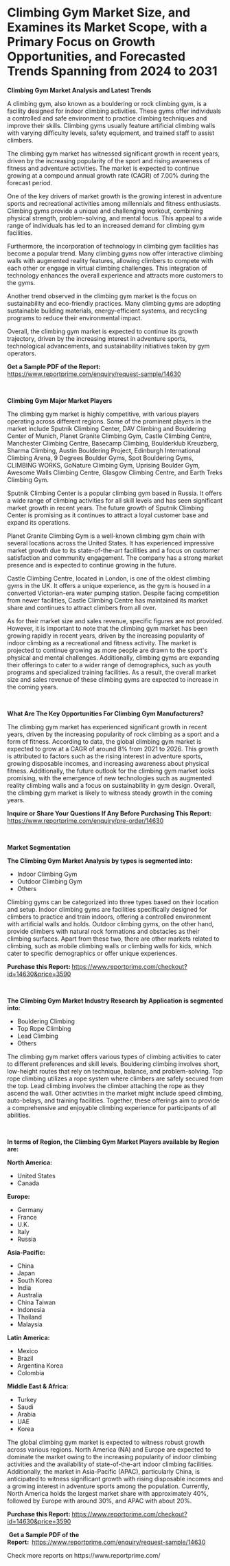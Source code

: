 <p><h1>Climbing Gym Market Size, and Examines its Market Scope, with a Primary Focus on Growth Opportunities, and Forecasted Trends Spanning from 2024 to 2031</h1></p><p><strong>Climbing Gym Market Analysis and Latest Trends</strong></p>
<p><p>A climbing gym, also known as a bouldering or rock climbing gym, is a facility designed for indoor climbing activities. These gyms offer individuals a controlled and safe environment to practice climbing techniques and improve their skills. Climbing gyms usually feature artificial climbing walls with varying difficulty levels, safety equipment, and trained staff to assist climbers.</p><p>The climbing gym market has witnessed significant growth in recent years, driven by the increasing popularity of the sport and rising awareness of fitness and adventure activities. The market is expected to continue growing at a compound annual growth rate (CAGR) of 7.00% during the forecast period.</p><p>One of the key drivers of market growth is the growing interest in adventure sports and recreational activities among millennials and fitness enthusiasts. Climbing gyms provide a unique and challenging workout, combining physical strength, problem-solving, and mental focus. This appeal to a wide range of individuals has led to an increased demand for climbing gym facilities.</p><p>Furthermore, the incorporation of technology in climbing gym facilities has become a popular trend. Many climbing gyms now offer interactive climbing walls with augmented reality features, allowing climbers to compete with each other or engage in virtual climbing challenges. This integration of technology enhances the overall experience and attracts more customers to the gyms.</p><p>Another trend observed in the climbing gym market is the focus on sustainability and eco-friendly practices. Many climbing gyms are adopting sustainable building materials, energy-efficient systems, and recycling programs to reduce their environmental impact.</p><p>Overall, the climbing gym market is expected to continue its growth trajectory, driven by the increasing interest in adventure sports, technological advancements, and sustainability initiatives taken by gym operators.</p></p>
<p><strong>Get a Sample PDF of the Report:&nbsp;</strong> <a href="https://www.reportprime.com/enquiry/request-sample/14630">https://www.reportprime.com/enquiry/request-sample/14630</a></p>
<p>&nbsp;</p>
<p><strong>Climbing Gym Major Market Players</strong></p>
<p><p>The climbing gym market is highly competitive, with various players operating across different regions. Some of the prominent players in the market include Sputnik Climbing Center, DAV Climbing and Bouldering Center of Munich, Planet Granite Climbing Gym, Castle Climbing Centre, Manchester Climbing Centre, Basecamp Climbing, Boulderklub Kreuzberg, Sharma Climbing, Austin Bouldering Project, Edinburgh International Climbing Arena, 9 Degrees Boulder Gyms, Spot Bouldering Gyms, CLIMBING WORKS, GoNature Climbing Gym, Uprising Boulder Gym, Awesome Walls Climbing Centre, Glasgow Climbing Centre, and Earth Treks Climbing Gym.</p><p>Sputnik Climbing Center is a popular climbing gym based in Russia. It offers a wide range of climbing activities for all skill levels and has seen significant market growth in recent years. The future growth of Sputnik Climbing Center is promising as it continues to attract a loyal customer base and expand its operations.</p><p>Planet Granite Climbing Gym is a well-known climbing gym chain with several locations across the United States. It has experienced impressive market growth due to its state-of-the-art facilities and a focus on customer satisfaction and community engagement. The company has a strong market presence and is expected to continue growing in the future.</p><p>Castle Climbing Centre, located in London, is one of the oldest climbing gyms in the UK. It offers a unique experience, as the gym is housed in a converted Victorian-era water pumping station. Despite facing competition from newer facilities, Castle Climbing Centre has maintained its market share and continues to attract climbers from all over.</p><p>As for their market size and sales revenue, specific figures are not provided. However, it is important to note that the climbing gym market has been growing rapidly in recent years, driven by the increasing popularity of indoor climbing as a recreational and fitness activity. The market is projected to continue growing as more people are drawn to the sport's physical and mental challenges. Additionally, climbing gyms are expanding their offerings to cater to a wider range of demographics, such as youth programs and specialized training facilities. As a result, the overall market size and sales revenue of these climbing gyms are expected to increase in the coming years.</p></p>
<p>&nbsp;</p>
<p><strong>What Are The Key Opportunities For Climbing Gym Manufacturers?</strong></p>
<p><p>The climbing gym market has experienced significant growth in recent years, driven by the increasing popularity of rock climbing as a sport and a form of fitness. According to data, the global climbing gym market is expected to grow at a CAGR of around 8% from 2021 to 2026. This growth is attributed to factors such as the rising interest in adventure sports, growing disposable incomes, and increasing awareness about physical fitness. Additionally, the future outlook for the climbing gym market looks promising, with the emergence of new technologies such as augmented reality climbing walls and a focus on sustainability in gym design. Overall, the climbing gym market is likely to witness steady growth in the coming years.</p></p>
<p><strong>Inquire or Share Your Questions If Any Before Purchasing This Report:</strong> <a href="https://www.reportprime.com/enquiry/pre-order/14630">https://www.reportprime.com/enquiry/pre-order/14630</a></p>
<p>&nbsp;</p>
<p><strong>Market Segmentation</strong></p>
<p><strong>The Climbing Gym Market Analysis by types is segmented into:</strong></p>
<p><ul><li>Indoor Climbing Gym</li><li>Outdoor Climbing Gym</li><li>Others</li></ul></p>
<p><p>Climbing gyms can be categorized into three types based on their location and setup. Indoor climbing gyms are facilities specifically designed for climbers to practice and train indoors, offering a controlled environment with artificial walls and holds. Outdoor climbing gyms, on the other hand, provide climbers with natural rock formations and obstacles as their climbing surfaces. Apart from these two, there are other markets related to climbing, such as mobile climbing walls or climbing walls for kids, which cater to specific demographics or offer unique experiences.</p></p>
<p><strong>Purchase this Report:&nbsp;</strong><a href="https://www.reportprime.com/checkout?id=14630&price=3590">https://www.reportprime.com/checkout?id=14630&price=3590</a></p>
<p>&nbsp;</p>
<p><strong>The Climbing Gym Market Industry Research by Application is segmented into:</strong></p>
<p><ul><li>Bouldering Climbing</li><li>Top Rope Climbing</li><li>Lead Climbing</li><li>Others</li></ul></p>
<p><p>The climbing gym market offers various types of climbing activities to cater to different preferences and skill levels. Bouldering climbing involves short, low-height routes that rely on technique, balance, and problem-solving. Top rope climbing utilizes a rope system where climbers are safely secured from the top. Lead climbing involves the climber attaching the rope as they ascend the wall. Other activities in the market might include speed climbing, auto-belays, and training facilities. Together, these offerings aim to provide a comprehensive and enjoyable climbing experience for participants of all abilities.</p></p>
<p>&nbsp;</p>
<p><strong>In terms of Region, the Climbing Gym Market Players available by Region are:</strong></p>
<p>
    <p> <strong> North America: </strong>
        <ul>
            <li>United States</li>
            <li>Canada</li>
        </ul>
        </p> 
    <p> <strong> Europe: </strong>
        <ul>
            <li>Germany</li>
            <li>France</li>
            <li>U.K.</li>
            <li>Italy</li>
            <li>Russia</li>
        </ul>
        </p> 
    <p> <strong> Asia-Pacific: </strong>
        <ul>
            <li>China</li>
            <li>Japan</li>
            <li>South Korea</li>
            <li>India</li>
            <li>Australia</li>
            <li>China Taiwan</li>
            <li>Indonesia</li>
            <li>Thailand</li>
            <li>Malaysia</li>
        </ul>
        </p> 
    <p> <strong> Latin America: </strong>
        <ul>
            <li>Mexico</li>
            <li>Brazil</li>
            <li>Argentina Korea</li>
            <li>Colombia</li>
        </ul>
        </p> 
    <p> <strong> Middle East & Africa: </strong>
        <ul>
            <li>Turkey</li>
            <li>Saudi</li>
            <li>Arabia</li>
            <li>UAE</li>
            <li>Korea</li>
        </ul>
    </p>
    </p>
<p><p>The global climbing gym market is expected to witness robust growth across various regions. North America (NA) and Europe are expected to dominate the market owing to the increasing popularity of indoor climbing activities and the availability of state-of-the-art indoor climbing facilities. Additionally, the market in Asia-Pacific (APAC), particularly China, is anticipated to witness significant growth with rising disposable incomes and a growing interest in adventure sports among the population. Currently, North America holds the largest market share with approximately 40%, followed by Europe with around 30%, and APAC with about 20%.</p></p>
<p><strong>Purchase this Report: </strong><a href="https://www.reportprime.com/checkout?id=14630&price=3590">https://www.reportprime.com/checkout?id=14630&price=3590</a></p>
<p>&nbsp;<strong>Get a Sample PDF of the Report:&nbsp;&nbsp;</strong><a href="https://www.reportprime.com/enquiry/request-sample/14630">https://www.reportprime.com/enquiry/request-sample/14630</a></p>
<p><strong></strong></p>
<p>Check more reports on https://www.reportprime.com/</p>